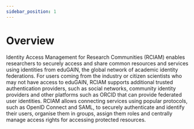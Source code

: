 ```yaml
---
sidebar_position: 1
---
```


# Overview

Identity Access Management for Research Communities (RCIAM) enables researchers
to securely access and share common resources and services using identities
from eduGAIN, the global network of academic identity federations. For users
coming from the industry or citizen scientists who may not have access to
eduGAIN, RCIAM supports additional trusted authentication providers, such as
social networks, community identity providers and other platforms such as
ORCID that can provide federated user identities. RCIAM allows connecting
services using popular protocols, such as OpenID Connect and SAML, to securely
authenticate and identify their users, organise them in groups, assign them
roles and centrally manage access rights for accessing protected resources.

